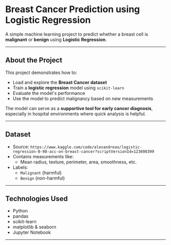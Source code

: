 # Breast Cancer Prediction using Logistic Regression

A simple machine learning project to predict whether a breast cell is **malignant** or **benign** using **Logistic Regression**.

---

## About the Project

This project demonstrates how to:

- Load and explore the **Breast Cancer dataset**
- Train a **logistic regression** model using `scikit-learn`
- Evaluate the model's performance
- Use the model to predict malignancy based on new measurements

The model can serve as a **supportive tool for early cancer diagnosis**, especially in hospital environments where quick analysis is helpful.

---

## Dataset

- Source: `https://www.kaggle.com/code/alexandreao/logistic-regression-0-98-acc-on-breast-cancer?scriptVersionId=123698399`
- Contains measurements like:
  - Mean radius, texture, perimeter, area, smoothness, etc.
- Labels:  
  - `Malignant` (harmful)  
  - `Benign` (non-harmful)

---

## Technologies Used

- Python 
- pandas
- scikit-learn
- matplotlib & seaborn 
- Jupyter Notebook

---


